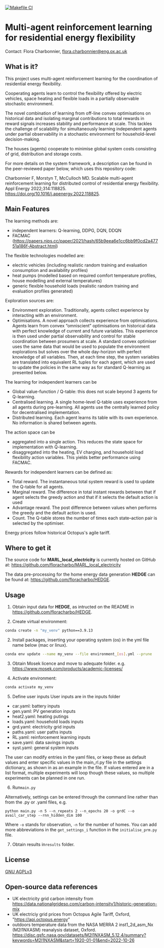[![Makefile CI](https://github.com/floracharbo/private_MARL/actions/workflows/makefile.yml/badge.svg)](https://github.com/floracharbo/private_MARL/actions/workflows/makefile.yml)

# Multi-agent reinforcement learning for residential energy flexibility

Contact: Flora Charbonnier, flora.charbonnier@eng.ox.ac.uk
## What is it?

This project uses multi-agent reinforcement learning for the coordination of residential energy flexibility.

Cooperating agents learn to control the flexibility offered by electric vehicles, space heating and flexible loads in a partially observable stochastic environment.

The novel combination of learning from off-line convex optimisations on historical data and isolating marginal contributions to total rewards in reward signals increases stability and performance at scale. This tackles the challenge of scalability for simultaneously learning independent agents under partial observability in a stochastic environment for household-level decision-making.

The houses (agents) cooperate to minimise global system costs consisting of grid, distribution and storage costs.

For more details on the system framework, a description can be found in the peer-reviewed paper below, which uses this repository code:

Charbonnier F, Morstyn T, McCulloch MD. Scalable multi-agent reinforcement learning for distributed control of residential energy flexibility. Appl Energy 2022;314:118825. https://doi.org/10.1016/j.apenergy.2022.118825.

## Main Features

The learning methods are:
- independent learners: Q-learning, DDPG, DQN, DDQN
- FACMAC (https://papers.nips.cc/paper/2021/hash/65b9eea6e1cc6bb9f0cd2a47751a186f-Abstract.html)

The flexible technologies modelled are:
- electric vehicles (including realistic random training and evaluation consumption and availability profiles)
- heat pumps (modelled based on required comfort temperature profiles, house modelling and external temperatures)
- generic flexible household loads (realistic random training and evaluation profiles generated)

Exploration sources are:
- Environment exploration. Traditionally, agents collect experience by interacting with an environment. 
- Optimisations. A novel approach collects experience from optimisations. Agents learn from convex “omniscient” optimisations on historical data with perfect knowledge of current and future variables. This experience is then used under partial observability and control for stable coordination between prosumers at scale. A standard convex optimiser uses the same data that would be used to populate the environment explorations but solves over the whole day-horizon with perfect knowledge of all variables. Then, at each time step, the system variables are translated into equivalent RL 
 tuples for each agent, which are used to update the policies in the same way as for standard Q-learning as presented below.

The learning for independent learners can be
- Global value-function / Q-table: this does not scale beyond 3 agents for Q-learning.
- Centralised learning. A single home-level Q-table uses experience from all agents during pre-learning. All agents use the centrally learned policy for decentralised implementation.
- Distributed learning. Each agent learns its table with its own experience. No information is shared between agents.

The action space can be
- aggregated into a single action. This reduces the state space for implementation with Q-learning.
- disaggregated into the heating, EV charging, and household load flexibility action variables. This yields better performance using FACMAC.

Rewards for independent learners can be defined as:
- Total reward. The instantaneous total system reward is used to update the Q-table for all agents.
- Marginal reward. The difference in total instant rewards between that if agent 
 selects the greedy action and that if it selects the default action is used
- Advantage reward. The post difference between values when performs the greedy and the default action is used. 
- Count. The Q-table stores the number of times each state–action pair is selected by the optimiser.

Energy prices follow historical Octopus's agile tariff.

## Where to get it
The source code for **MARL_local_electricity** is currently hosted on GitHub at: https://github.com/floracharbo/MARL_local_electricity

The data pre-processing for the home energy data generation **HEDGE** can be found at: https://github.com/floracharbo/HEDGE.

## Usage
1. Obtain input data for **HEDGE**, as intructed on the README in https://github.com/floracharbo/HEDGE.

2. Create virtual environment: 
```sh
conda create -n "my_venv" python==3.9.13
```

2. Install packages, inserting your operating system (os) in the yml file name below (mac or linux).
```sh
conda env update --name my_venv --file environment_[os].yml --prune
```

3. Obtain Mosek licence and move to adequate folder.
e.g. https://www.mosek.com/products/academic-licenses/

4. Activate environment:
```sh
conda activate my_venv
```

5. Define user inputs
User inputs are in the inputs folder
- car.yaml: battery inputs
- gen.yaml: PV generation inputs
- heat2.yaml: heating putings
- loads.yaml: household loads inputs
- grd.yaml: electricity grid inputs
- paths.yaml: user paths inputs
- RL.yaml: reinforcement learning inputs
- save.yaml: data savings inputs
- syst.yaml: general system inputs

The user can modify entries in the yaml files, or keep these as default values and enter specific values in the main_rl.py file in the settings dictionary, as shown in as an example in the file.
If values entered are in a list format, multiple experiments will loop though these values, so multiple experiments can be planned in one run.

6. Run`main.py`

Alternatively, settings can be entered through the command line rather than from the .py or .yaml files, e.g.

`python main.py -n 5 --n_repeats 2 --n_epochs 20 -o grdC --o avail_car_step --rnn_hidden_dim 100`

Where `-o` stands for observation, `-n` for the number of homes. You can add more abbreviations in the `get_settings_i` function in the `initialise_prm.py` file.

7. Obtain results in`results` folder.

## License
[GNU AGPLv3](LICENSE.txt)

## Open-source data references
- UK electricity grid carbon intensity from https://data.nationalgrideso.com/carbon-intensity1/historic-generation-mix
- UK electriciy grid prices from Octopus Agile Tariff, Oxford, "https://api.octopus.energy"
- outdoors temperature data from the NASA MERRA 2 inst1_2d_asm_Nx (M2I1NXASM) reanalysis dataset, Oxford. https://disc.gsfc.nasa.gov/datasets/M2I1NXASM_5.12.4/summary?keywords=M2I1NXASM&start=1920-01-01&end=2022-10-26
